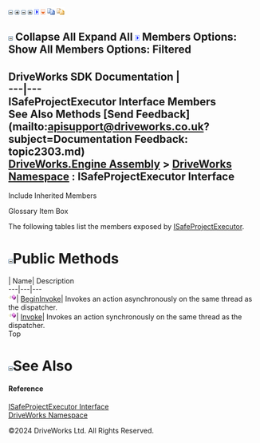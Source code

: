 ![](dotnetimages/collapse.gif) ![](dotnetimages/expand.gif) ![](dotnetimages/collapse.gif) ![](dotnetimages/expand.gif) ![](dotnetimages/drpdown.gif) ![](dotnetimages/drpdown_orange.gif) ![](dotnetimages/copycode.gif) ![](dotnetimages/copycodeHighlight.gif)

![](dotnetimages/collapse.gif) Collapse All Expand All ![](dotnetimages/drpdown.gif) Members Options: Show All  Members Options: Filtered   
---  
DriveWorks SDK Documentation  |   
---|---  
ISafeProjectExecutor Interface Members   
See Also Methods [Send Feedback](mailto:apisupport@driveworks.co.uk?subject=Documentation Feedback: topic2303.md)  
[DriveWorks.Engine Assembly](topic2156.md) > [DriveWorks Namespace](topic2159.md) : ISafeProjectExecutor Interface  
---  
  
Include Inherited Members    


Glossary Item Box

The following tables list the members exposed by [ISafeProjectExecutor](topic2303.md).

# ![](dotnetimages/collapse.gif)Public Methods

| Name| Description  
---|---|---  
![ Method](dotnetimages/Method.gif)| [BeginInvoke](topic2308.md)| Invokes an action asynchronously on the same thread as the dispatcher.   
![ Method](dotnetimages/Method.gif)| [Invoke](topic2309.md)| Invokes an action synchronously on the same thread as the dispatcher.   
Top

# ![](dotnetimages/collapse.gif)See Also

#### Reference

[ISafeProjectExecutor Interface](topic2303.md)   
[DriveWorks Namespace](topic2159.md)

©2024 DriveWorks Ltd. All Rights Reserved.
